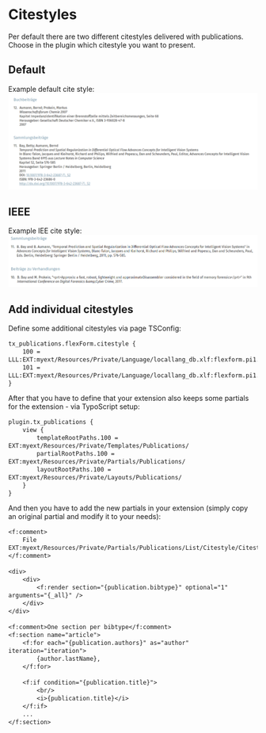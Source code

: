 # Citestyles
Per default there are two different citestyles delivered with publications. Choose in the plugin which citestyle
you want to present.

## Default

Example default cite style:
![Citestyle0](Images/screenshot_frontend_citestyle0.png "Citestyle0")

## IEEE

Example IEE cite style:
![Citestyle1](Images/screenshot_frontend_citestyle1.png "Citestyle1")

## Add individual citestyles

Define some additional citestyles via page TSConfig:

```
tx_publications.flexForm.citestyle {
    100 = LLL:EXT:myext/Resources/Private/Language/locallang_db.xlf:flexform.pi1.template.citestyle.100
    101 = LLL:EXT:myext/Resources/Private/Language/locallang_db.xlf:flexform.pi1.template.citestyle.101
}
```

After that you have to define that your extension also keeps some partials for the extension - via TypoScript setup:

```
plugin.tx_publications {
    view {
        templateRootPaths.100 = EXT:myext/Resources/Private/Templates/Publications/
        partialRootPaths.100 = EXT:myext/Resources/Private/Partials/Publications/
        layoutRootPaths.100 = EXT:myext/Resources/Private/Layouts/Publications/
    }
}
```

And then you have to add the new partials in your extension
(simply copy an original partial and modify it to your needs):

```
<f:comment>
    File EXT:myext/Resources/Private/Partials/Publications/List/Citestyle/Citestyle100.html
</f:comment>

<div>
    <div>
        <f:render section="{publication.bibtype}" optional="1" arguments="{_all}" />
    </div>
</div>

<f:comment>One section per bibtype</f:comment>
<f:section name="article">
    <f:for each="{publication.authors}" as="author" iteration="iteration">
        {author.lastName},
    </f:for>
    
    <f:if condition="{publication.title}">
        <br/>
        <i>{publication.title}</i>
    </f:if>
    ...
</f:section>

```
